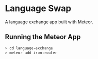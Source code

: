 Language Swap
=================

A language exchange app built with Meteor.


## Running the Meteor App

```bash
> cd language-exchange
> meteor add iron:router
```
